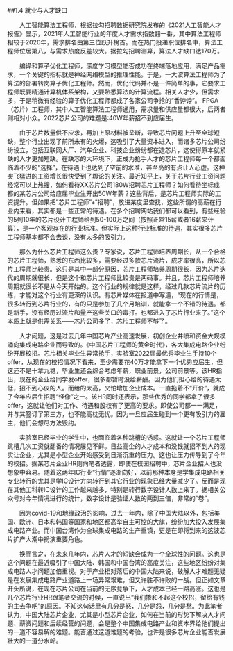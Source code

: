 ##1.4 就业与人才缺口

&emsp;&emsp;人工智能算法工程师，根据拉勾招聘数据研究院发布的《2021人工智能人才报告》显示，2021年人工智能行业的年度人才需求指数翻一番，其中算法工程师相较于2020年，需求排名由第三位跃升榜首。而在热门投递职位排名中，算法工程师位居第八，与需求热度反差较大。据拉勾招聘测算，算法人才缺口达170万。

&emsp;&emsp;编译和算子优化工程师，深度学习模型能否成功在终端落地应用，满足产品需求，一个关键的指标就是神经网络模型的推理性能。于是，一大波算法工程师为了算法的部署转岗算子优化工程师。然而，优化代码并不是一件简单的事，它要求工程师既要精通计算机体系架构，又要熟悉算法的计算流程。相关人才少，但需求多，于是稍微有经验的算子优化工程师都成了各家公司争抢的“香饽饽”。
FPGA（芯片）工程师，其中人工智能算法工程师通用，需求量和供应量都很大，后两者则相对小众。2022芯片公司的难题是:40W年薪招不到应届生。

&emsp;&emsp;由于芯片数量供不应求，再加上原材料被垄断，导致芯片问题上升至全球短缺，整个行业出现了前所未有的火爆，这吸引了大量资本进入，而诸多芯片公司纷纷设立，包括互联网大厂、汽车企业、科技企业纷纷都在造芯片，这使得原本就紧缺的人才更加短缺。在缺芯的大环境下，正成为抢手人才的芯片工程师每一个都面临着不少的“选择”，在待遇上也达到了空前的水准，甚至高的有点让人心虚。这种突飞猛进的工资增长很快受到了舆论的关注。最近知乎上，关于芯片行业工资问题经常可以上热搜，如何看待XX芯片公司180W招聘芯片工程师？如何看待坐标成都的某芯片公司给应届毕业生开出50W年薪？这些背后，是芯片工程师实际的工资提升。但如果把”芯片工程师”+“招聘”，放进某度里查找，这些所谓的高薪在行业内来看，其实都是一些正常的待遇。在多个招聘网站我们都可以看到，有些经验的5到10年的芯片设计工程师给到50-100万之间（按照正常15薪或者16薪来计算），是一个客观存在的行业标准。但实际上这种行业标准的待遇，其实很多芯片工程师基本都不会去谈，没有太多的吸引力。

&emsp;&emsp;那么为什么芯片工程师这么贵？专家说，芯片工程师培养周期长，从一个合格的芯片工程师，熟悉的东西比较多，需要经过多款芯片流片，成才率很高，所以芯片工程师比较贵。这只是其中一部分原因，芯片工程师培养周期很长，因为芯片迭代的周期就很长，但是这个和芯片工程师比较贵是两码事。并且，芯片工程师培养周期就很长不是从今天开始的。这个行业的规律就是这样，经过几款芯片流片的历练，才能对这个行业有更深的认识。有芯片媒体在报道中写道，“现在的行情是，很多转行到芯片行业的，有的只是参加了几个月培训，就能拿一个不错的待遇。都是新手，没有经历过流片和量产这些关口的毒打。也都进入了芯片行业来了。”这个本质上就是供需关系——芯片公司多了，芯片工程师不够了。

&emsp;&emsp;人才问题，这是过去几年中国芯片产业高速发展，初创企业井喷和资金大规模涌向集成电路企业而导致的。《中国芯片工程师的黄金时代》，各大集成电路企业纷纷开展校招。芯片相关毕业生异常抢手，实验室2022届最优秀毕业生手持10个offer，从现在的校招情况下看来，至少需要花40万才能拿下一个优秀应届生，但这还不是十拿九稳，毕业生还会综合考虑年薪，职业前景，公司前景等。该HR指出，现在的企业给同学发offer，很多都暂时没给薪酬。因为他们担心给的待遇太低，招不到心仪的人。而给的太高，又怕增加企业成本。一直拖着不“开价”，就成了今年应届生招聘“怪像”之一。该HR同时还表示，那些优秀的同学都拿了很多offer，这就让他们对工作、待遇和股权有了更高的要求。即使公司都一一满足，并与其签订了第三方，也不能高枕无忧。因为一旦应届生碰到一个更有吸引力的雇主，他们会想尽方法毁约。

&emsp;&emsp;实验室已经毕业的学生中，也面临着各种跳槽的诱惑。这就让一个芯片工程师跳槽几次工资就翻番的情况屡见不鲜。日益高企的人才成本和没钱就招不到人的现实让企业，尤其是小型企业开始感受到日渐沉重的压力。这也让压力传导到了今年的校招。据某芯片企业HR则向笔者透露，即使在校园招聘中，芯片企业招人也没想象中容易。随着这两年IC行业“行情”逐渐向好，以前那种本身是学集成电路相关专业转行的尤其是学IC设计方向转行到其它行业的现象已经大量减少了。反而是现在其他工科转IC设计的工作越来越多，特别是转行数字设计人数上来了。据相关公众号对今年情况进行的统计，数字设计是验证人数的两到三倍，非常的“卷”。

&emsp;&emsp;因为covid-19和地缘政治的影响，过去一年内，除了中国大陆以外，包括美国、欧洲、日本和韩国等国家和地区都高举自主可控的大旗，纷纷加大投入发展集成电路产业。而中国台湾作为全球集成电路的生产重镇，更是在即将到来的这波芯片扩产大潮中扮演重要角色。

&emsp;&emsp;换而言之，在未来几年内，芯片人才的短缺会成为一个全球性的问题。这也是这个问题在最近吸引了中国大陆、韩国和中国台湾的高度关注，这些地区纷纷对集成电路人才问题加倍重视。对于产业相对落后的中国大陆来说，破解人才难题无疑是在发展集成电路产业道路上一场异常艰难，但又许胜不许败的一战。但正如文章开头所说，在现在芯片公司在当前的无序竞争下，人才成本已经一路高涨。这也是几个芯片行业HR跟笔者交流的时候，一直说出“我们掺和不起这个校招，留给有钱的主去争吧”的原因。不知这句话里有几分是怒，几分是怨，几分是愁。为此笔者认为，中国大陆芯片企业，尤其是小型芯片企业，如何在当前的形势下解决人才问题、薪资问题和后续经营的问题，会是整个中国集成电路产业和资本界给他们提出的一道不容易解的难题。能否通过这道难题的考验，也许是很多芯片企业能否发展壮大的一道分水岭。

